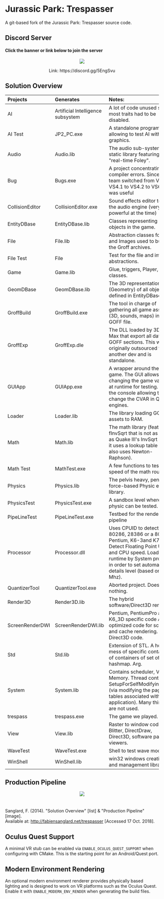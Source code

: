 # Jurassic Park: Trespasser
A git-based fork of the Jurassic Park: Trespasser source code.

## Discord Server
#### Click the banner or link below to join the server
<p align="center">
  <a href="https://discord.gg/5EngSvu">
  <img src="https://github.com/GamerDude27/JurassicParkTrespasser/blob/master/images/JPT_DiscordServer.png">
  </a>
</p>
<p align="center">Link: https://discord.gg/5EngSvu</p>

## Solution Overview
| Projects          | Generates                         | Notes:                                                                                                                                                                                                                 |
| :---------------- | :-------------------------------- | :--------------------------------------------------------------------------------------------------------------------------------------------------------------------------------------------------------------------- |
| AI                | Artificial Intelligence subsystem | A lot of code unused since most traits had to be disabled.                                                                                                                                                             |
| AI Test           | JP2_PC.exe                        | A standalone program allowing to test AI with graphics.                                                                                                                                                                |
| Audio             | Audio.lib                         | The audio sub-system static library featuring the "real-time Foley".                                                                                                                                                   |
| Bug               | Bugs.exe                          | A project concentrating all compiler errors. Since the team switched from VS4 to VS4.1 to VS4.2 to VS6.0 it was useful                                                                                                 |
| CollisionEditor   | CollisionEditor.exe               | Sound effects editor to test the audio engine (very powerful at the time)                                                                                                                                              |
| EntityDBase       | EntityDBase.lib                   | Classes representing all objects in the game.                                                                                                                                                                          |
| File              | File.lib                          | Abstraction classes for File and Images used to build the Groff archives.                                                                                                                                              |
| File Test	        | File	                            | Test for the file and image abstractions.                                                                                                                                                                              |
| Game              | Game.lib	                        | Glue, triggers, Player, Gun classes.                                                                                                                                                                                   |
| GeomDBase         | GeomDBase.lib                     | The 3D representation (Geometry) of all objects defined in EntityDBase.                                                                                                                                                |
| GroffBuild        | GroffBuild.exe                    | The tool in charge of gathering all game assets (3D, sounds, maps) in one GOFF file.                                                                                                                                   |
| GroffExp          | GroffExp.dle	                    | The DLL loaded by 3DS Max that export all data to GOFF sections. This was originally outsourced to another dev and is standalone.                                                                                      |
| GUIApp            | GUIApp.exe                        | A wrapper around the game. The GUI allows changing the game values at runtime for testing. Like the console allowing to change the CVAR in Quake engines.                                                              |
| Loader            | Loader.lib                        | The library loading GOFF assets to RAM.                                                                                                                                                                                |
| Math              | Math.lib                          | The math library (features a fInvSqrt that is not as good as Quake III's InvSqrt since it uses a lookup table but also uses Newton-Raphson).                                                                           |
| Math Test         | MathTest.exe                      | A few functions to test the speed of the math routines.                                                                                                                                                                |
| Physics           | Physics.lib                       | The pelvis heavy, penalty force-based Physic engine library.                                                                                                                                                           |
| PhysicsTest       | PhysicsTest.exe                   | A sandbox level where physic can be tested.                                                                                                                                                                            |
| PipeLineTest      | PipeLineTest.exe                  | Testbed for the rendering pipeline                                                                                                                                                                                     |
| Processor         | Processor.dll                     | Uses CPUID to detect 8086, 80286, 28386 or a 80486, Pentium, K6-3and K7, Detect Floating Point Unit and CPU speed. Loaded at runtime by System project in order to set automatically details level (based on CPU Mhz). |
| QuantizerTool     |	QuantizerTool.exe                 | Aborted project. Does nothing.                                                                                                                                                                                         |
| Render3D          | Render3D.lib                      | The hybrid software/Direct3D renderer.                                                                                                                                                                                 |
| ScreenRenderDWI   |	ScreenRenderDWI.lib               | Pentium, PentiumPro and K6_3D specific code ASM optimized code for scanline and cache rendering. Direct3D code.                                                                                                        |
| Std               |	Std.lib                           | Extension of STL. A horrible mess of specific containers of containers of set of hashmap. Arg.                                                                                                                         |
| System            | System.lib                        | Contains scheduler, Virtual Memory. Thread control. SetupForSelfModifyingCode (via modifying the page tables associated with the application). Many things are not used.                                               |
| trespass          | trespass.exe                      | The game we played.                                                                                                                                                                                                    |
| View              | View.lib                          | Raster to window code. Blitter, DirectDraw, Direct3D, software palette viewers.                                                                                                                                        |
| WaveTest          | WaveTest.exe                      | Shell to test wave modeling.                                                                                                                                                                                           |
| WinShell          | WinShell.lib                      | win32 windows creation and management library                                                                                                                                                                          |

## Production Pipeline
<p align="center">
  <img src="https://github.com/GamerDude27/JurassicParkTrespasser/blob/master/images/ProductionPipeline.png">
</p>

#

Sanglard, F. (2014). "Solution Overview" [list] & "Production Pipeline" [image].  
Available at: http://fabiensanglard.net/trespasser [Accessed 17 Oct. 2018].

## Oculus Quest Support
A minimal VR stub can be enabled via `ENABLE_OCULUS_QUEST_SUPPORT` when configuring with CMake. This is the starting point for an Android/Quest port.


## Modern Environment Rendering
An optional modern environment renderer provides physically based lighting and
is designed to work on VR platforms such as the Oculus Quest. Enable it with
`ENABLE_MODERN_ENV_RENDER` when generating the build files.

